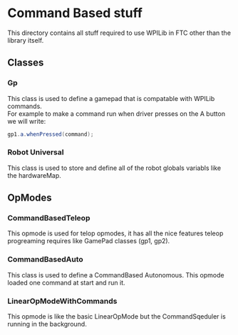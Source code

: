 # Command Based stuff

This directory contains all stuff required to use WPILib in FTC other than the library itself.

## Classes

### Gp

This class is used to define a gamepad that is compatable with WPILib commands.\
For example to make a command run when driver presses on the A button we will write:

```java
gp1.a.whenPressed(command);
```

### Robot Universal

This class is used to store and define all of the robot globals variabls like the hardwareMap.

## OpModes

### CommandBasedTeleop

This opmode is used for telop opmodes, it has all the nice features teleop progreaming requires like GamePad classes (gp1, gp2).

### CommandBasedAuto

This class is used to define a CommandBased Autonomous.
This opmode loaded one command at start and run it.

### LinearOpModeWithCommands

This opmode is like the basic LinearOpMode but the CommandSqeduler is running in the background.
